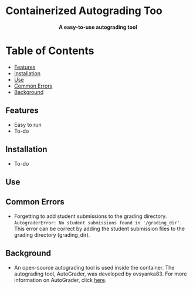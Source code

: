 <h1>Containerized Autograding Too</h1>
<p align="center">
  <b>A easy-to-use autograding tool</b>
</p>

# Table of Contents

- [Features](#features)
- [Installation](#installation)
- [Use](#use)
- [Common Errors](#common-errors)
- [Background](#background)


## Features

* Easy to run
* To-do

## Installation

* To-do


## Use

## Common Errors

* Forgetting to add student submissions to the grading directory. <br>```AutograderError: No student submissions found in '/grading_dir'.```<br>
This error can be correct by adding the student submission files to the grading directory (grading_dir).

## Background

* An open-source autograding tool is used inside the container. The autograding tool, AutoGrader, was developed by ovsyanka83. For more information on AutoGrader, click [here](https://ovsyanka83.github.io/autograder/#/?id=usage).
